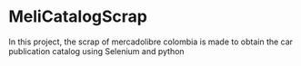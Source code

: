 # MeliCatalogScrap


In this project, the scrap of mercadolibre colombia is made to obtain the car publication catalog using Selenium and python
